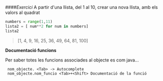 ####*Exercici* A partir d'una llista, del 1 al 10, crear una nova llista, amb els valors al quadrat
```python
numbers = range(1,11)
lista2 = [ num**2 for num in numbers]
lista2
```

> [1, 4, 9, 16, 25, 36, 49, 64, 81, 100]

<a name="ajuda"></a>
**Documentació funcions**

Per saber totes les funcions associades al objecte es com java...
```
 nom_objecte. <Tab> -> Autocomplete
 nom_objecte.nom_funcio <Tab>+<Shift> Documentació de la funció
```
